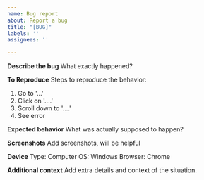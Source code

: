 ```yaml
---
name: Bug report
about: Report a bug
title: "[BUG]"
labels: ''
assignees: ''

---
```


**Describe the bug**
What exactly happened? 

**To Reproduce**
Steps to reproduce the behavior:
1. Go to '...'
2. Click on '....'
3. Scroll down to '....'
4. See error

**Expected behavior**
What was actually supposed to happen?

**Screenshots**
Add screenshots, will be helpful

**Device**
Type: Computer
OS: Windows
Browser: Chrome

**Additional context**
Add extra details and context of the situation.
